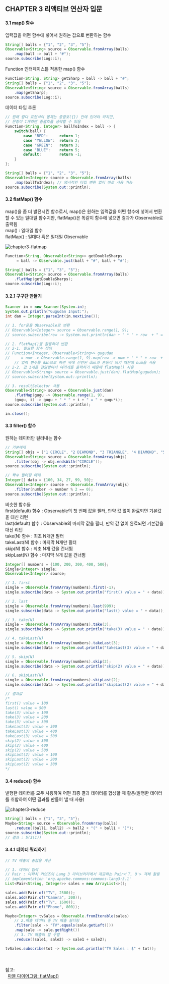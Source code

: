 ## CHAPTER 3 리액티브 연산자 입문


#### 3.1 map() 함수

입력값을 어떤 함수에 넣어서 원하는 값으로 변환하는 함수
```java
String[] balls = {"1", "2", "3", "5"};
Observable<String> source = Observable.fromArray(balls)
    .map(ball -> ball + "#");
source.subscribe(Log::i);
```

Function 인터페이스틑 적용한 map() 함수
```java
Function<String, String> getSharp = ball -> ball + "#";
String[] balls = {"1", "2", "3", "5"};
Observable<String> source = Observable.fromArray(balls)
    .map(getSharp);
source.subscribe(Log::i);
```

데이터 타입 추론
```java
// 원래 람다 표현식의 몸체는 중괄호({}) 안에 있어야 하지만,
// 문장이 1개라면 중괄호를 생략할 수 있음
Function<String, Integer> ballToIndex = ball -> {
    switch(ball) {
        case "RED":     return 1;
        case "YELLOW":  return 2;
        case "GREEN":   return 3;
        case "BLUE":    return 5;
        default:        return -1;
    }
};

String[] balls = {"1", "2", "3", "5"};
Observable<Integer> source = Observable.fromArray(balls)
    .map(ballToIndex); // 명시적인 타입 변환 없이 바로 사용 가능
source.subscribe(System.out::println);
```


#### 3.2 flatMap() 함수

map()을 좀 더 발전시킨 함수로서, map()은 원하는 입력값을 어떤 함수에 넣어서 변환할 수 있는 일대일 함수지만, flatMap()은 똑같이 함수에 넣으면 결과가 Observable로 출력됨<br>
map() : 일대일 함수<br>
flatMap() : 일대다 혹은 일대일 Observable <br>

![chapter3-flatmap](./imgs/chapter3-flatmap.png)

```java
Function<String, Observable<String>> getDoubleSharps
     = ball -> Observable.just(ball + "#", ball + "#");

String[] balls = {"1", "3", "5"};
Observable<String> source = Observable.fromArray(balls)
    .flatMap(getDoubleSharps);
source.subscribe(Log::i);
```

#### 3.2.1 구구단 만들기

```java
Scanner in = new Scanner(System.in);
System.out.println("Gugudan Input:");
int dan = Integer.parseInt(in.nextLine());

// 1. for문을 Observable로 변환
// Observable<Integer> source = Observable.range(1, 9);
// source.subscribe(row -> System.out.println(dan + " * " + row  + " = " + dan * row));

// 2. flatMap()을 활용하여 변환
// 2-1. 필요한 함수 정의
// Function<Integer, Observable<String>> gugudan
//     = num -> Observable.range(1, 9).map(row -> num + " * " + row  + " = " + dan * row);
    // 입력 변수를 dan으로 하면 위에 선언된 dan과 혼동이 되기 때문에 num을 사용
// 2-2. 값 1개를 전달받아서 여러개를 출력하기 때문에 flatMap() 사용
// Observable<String> source = Observable.just(dan).flatMap(gugudan);
// source.subscribe(System.out::println);    

// 3. resultSelector 사용
Observable<String> source = Observable.just(dan)
    .flatMap(gugu -> Observable.range(1, 9), 
    (gugu, i) -> gugu + " * " + i + " = " + gugu*i);
source.subscribe(System.out::println);

in.close();
```


#### 3.3 filter() 함수

원하는 데이터만 걸러내는 함수

```java
// 기본예제
String[] objs = {"1 CIRCLE", "2 DIAMOND", "3 TRIANGLE", "4 DIAMOND", "5 CIRCLE", "6 HEXAGON"};
Observable<String> source = Observable.fromArray(objs)
    .filter(obj -> obj.endsWith("CIRCLE"));
source.subscribe(System.out::println);
```

```java
// 짝수 필터링 예제
Integer[] data = {100, 34, 27, 99, 50};
Observable<Integer> source = Observable.fromArray(objs)
    .filter(number -> number % 2 == 0);
source.subscribe(System.out::println);
```

비슷한 함수들<br>
first(default) 함수 : Observable의 첫 번째 값을 필터, 만약 값 없이 완료되면 기본값을 대신 리턴<br>
last(default) 함수 : Observable의 마지막 값을 필터, 만약 값 없이 완료되면 기본값을 대신 리턴<br>
take(N) 함수 : 최초 N개만 필터<br>
takeLast(N) 함수 : 마지막 N개만 필터<br>
skip(N) 함수 : 최초 N개 값을 건너뜀<br>
skipLast(N) 함수 : 마지막 N개 값을 건너뜀<br>

```java
Integer[] numbers = {100, 200, 300, 400, 500};
Single<Integer> single;
Observable<Integer> source;

// 1. first
single = Observable.fromArray(numbers).first(-1);
single.subscribe(data -> System.out.println("first() value = " + data));

// 2. last
single = Observable.fromArray(numbers).last(999);
single.subscribe(data -> System.out.println("last() value = " + data));

// 3. take(N)
single = Observable.fromArray(numbers).take(3);
single.subscribe(data -> System.out.println("take(3) value = " + data));

// 4. takeLast(N)
single = Observable.fromArray(numbers).takeLast(3);
single.subscribe(data -> System.out.println("takeLast(3) value = " + data));

// 5. skip(N)
single = Observable.fromArray(numbers).skip(2);
single.subscribe(data -> System.out.println("skip(2) value = " + data));

// 6. skipLast(N)
single = Observable.fromArray(numbers).skipLast(2);
single.subscribe(data -> System.out.println("skipLast(2) value = " + data));

// 결과값
/*
first() value = 100
last() value = 500
take(3) value = 100
take(3) value = 200
take(3) value = 300
takeLast(3) value = 300
takeLast(3) value = 400
takeLast(3) value = 500
skip(2) value = 300
skip(2) value = 400
skip(2) value = 500
skipLast(2) value = 100
skipLast(2) value = 200
skipLast(2) value = 300
*/
```


#### 3.4 reduce() 함수

발행한 데이터를 모두 사용하여 어떤 최종 결과 데이터를 합성할 때 활용(발행한 데이터를 취합하여 어떤 결과를 만들어 낼 때 사용)

![chapter3-reduce](./imgs/chapter3-reduce.png)

```java
String[] balls = {"1", "3", "5"};
Maybe<String> source = Observable.fromArray(balls)
    .reduce((ball1, ball2) -> ball2 + "(" + ball1 + ")");
source.subscribe(System.out::println);
// 결과 : 5(3(1))
```

#### 3.4.1 데이터 쿼리하기

```java
// TV 매출의 총합을 계산

// 1. 데이터 입력
// Pair : 아파치 커먼즈의 Lang 3 라이브러리에서 제공하는 Pair<'T, U'> 객체 활용
// implementation 'org.apache.commons:commons-lang3:3.1'
List<Pair<String, Integer>> sales = new ArrayList<>();

sales.add(Pair.of("TV", 2500));
sales.add(Pair.of("Camera", 300));
sales.add(Pair.of("TV", 1600));
sales.add(Pair.of("Phone", 800));

Maybe<Integer> tvSales = Observable.fromIterable(sales)
    // 2.매출 데이터 중 TV 매출 필터링
    .filter(sale -> "TV".equals(sale.getLeft()))
    .map(sale -> sale.getRight())
    // 3. TV 매출의 합 구함
    .reduce((sale1, sale2) -> sale1 + sale2);

tvSales.subscribe(tot -> System.out.println("TV Sales : $" + tot));
```


<br><br>
참고:<br>
&nbsp;&nbsp;[마블 다이어그램: flatMap()]<br>

[마블 다이어그램: flatMap()]: http://reactivex.io/documentation/operators/flatmap.html